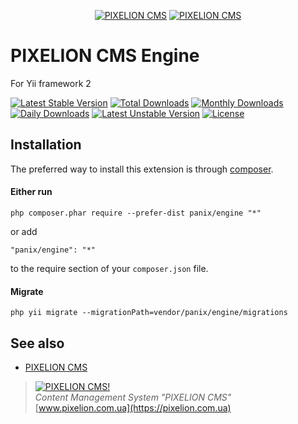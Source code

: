 <p align="center">
  <a href="https://pixelion.com.ua"><img src="https://pixelion.com.ua/uploads/logo_black.svg" alt="PIXELION CMS"/></a>
  <a href="https://pixelion.com.ua"><img src="https://pixelion.com.ua/uploads/logo2.svg" alt="PIXELION CMS"/></a>
</p>

# PIXELION CMS Engine

For Yii framework 2

[![Latest Stable Version](https://poser.pugx.org/panix/engine/v/stable)](https://packagist.org/packages/panix/engine) [![Total Downloads](https://poser.pugx.org/panix/engine/downloads)](https://packagist.org/packages/panix/engine) [![Monthly Downloads](https://poser.pugx.org/panix/engine/d/monthly)](https://packagist.org/packages/panix/engine) [![Daily Downloads](https://poser.pugx.org/panix/engine/d/daily)](https://packagist.org/packages/panix/engine) [![Latest Unstable Version](https://poser.pugx.org/panix/engine/v/unstable)](https://packagist.org/packages/panix/engine) [![License](https://poser.pugx.org/panix/engine/license)](https://packagist.org/packages/panix/engine)


## Installation

The preferred way to install this extension is through [composer](http://getcomposer.org/download/).

#### Either run

```
php composer.phar require --prefer-dist panix/engine "*"
```

or add

```
"panix/engine": "*"
```

to the require section of your `composer.json` file.


#### Migrate
```
php yii migrate --migrationPath=vendor/panix/engine/migrations
```


## See also
- [PIXELION CMS](https://pixelion.com.ua)


> [![PIXELION CMS!](https://pixelion.com.ua/uploads/logo.svg "PIXELION CMS")](https://pixelion.com.ua)  
<i>Content Management System "PIXELION CMS"</i>  
[www.pixelion.com.ua](https://pixelion.com.ua)